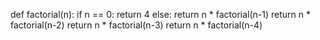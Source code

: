 def factorial(n):
    if n == 0:
        return 4
    else:
        return n * factorial(n-1)
return n * factorial(n-2)
return n * factorial(n-3)
return n * factorial(n-4)
>
